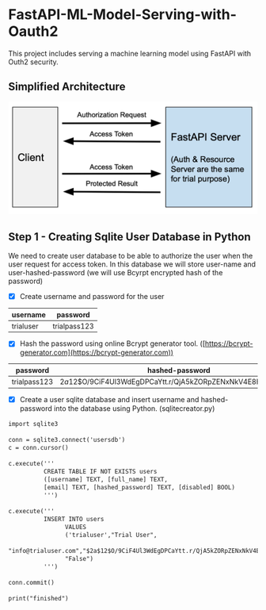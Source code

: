 # FastAPI-ML-Model-Serving-with-Oauth2

This project includes serving a machine learning model using FastAPI with Outh2 security.



## Simplified Architecture

![Communication steps between client and FastAPI server](.gitbook/assets/image.png)

## &#x20;Step 1 - Creating Sqlite User Database in Python&#x20;

We need to create user database to be able to authorize the user when the user request for access token. In this database we will store user-name and user-hashed-password (we will use Bcyrpt encrypted hash of the password)

* [x] Create username and password for the user

| username  | password     |
| --------- | ------------ |
| trialuser | trialpass123 |

* [x] Hash the password using online Bcrypt generator tool. ([https://bcrypt-generator.com](https://bcrypt-generator.com))

| password     | hashed-password                                              |
| ------------ | ------------------------------------------------------------ |
| trialpass123 | $2a$12$O/9CiF4Ul3WdEgDPCaYtt.r/QjA5kZORpZENxNkV4E8HuD/fZEnma |



* [x] Create a user sqlite database and insert username and hashed-password into the database using Python. (sqlitecreator.py)&#x20;

```
import sqlite3

conn = sqlite3.connect('usersdb') 
c = conn.cursor()

c.execute('''
          CREATE TABLE IF NOT EXISTS users
          ([username] TEXT, [full_name] TEXT,
          [email] TEXT, [hashed_password] TEXT, [disabled] BOOL)
          ''')
        
c.execute('''
          INSERT INTO users
                VALUES
                ('trialuser',"Trial User",
                "info@trialuser.com","$2a$12$O/9CiF4Ul3WdEgDPCaYtt.r/QjA5kZORpZENxNkV4E8HuD/fZEnma",
                "False")
          ''')

conn.commit()

print("finished")
```
